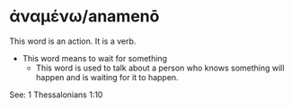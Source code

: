 # ἀναμένω/anamenō
This word is an action. It is a verb.
* This word means to wait for something
    * This word is used to talk about a person who knows something will happen and is waiting for it to happen.

See: 1 Thessalonians 1:10

